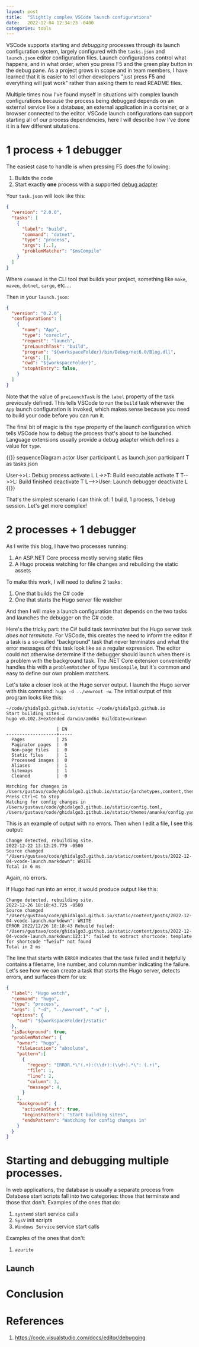 ```yaml
---
layout: post
title:  "Slightly complex VSCode launch configurations"
date:   2022-12-04 12:34:23 -0400
categories: tools
---
```


VSCode supports starting and *debugging* processes through its launch configuration system, largely configured with the `tasks.json` and `launch.json` editor configuration files.
Launch configurations control what happens, and in what order, when you press F5 and the green play button in the debug pane.
As a project grows in scope and in team members, I have learned that it is easier to tell other developers "just press F5 and everything will just work" rather than asking them to read README files.

Multiple times now I've found myself in situations with complex launch configurations because the process being debugged depends on an external service like a database, an external application in a container, or a browser connected to the editor.
VSCode launch configurations can support starting all of our process dependencies, here I will describe how I've done it in a few different situtations.

# 1 process + 1 debugger
The easiest case to handle is when pressing F5 does the following:
1. Builds the code
2. Start exactly **one** process with a supported [debug adapter](https://microsoft.github.io/debug-adapter-protocol/)

Your `task.json` will look like this:
```json
{
  "version": "2.0.0",
  "tasks": [
    {
      "label": "build",
      "command": "dotnet",
      "type": "process",
      "args": [..],
      "problemMatcher": "$msCompile"
    }
  ]
}
```
Where `command` is the CLI tool that builds your project, something like `make`, `maven`, `dotnet`, `cargo`, etc.... 

Then in your `launch.json`:
```json
{
  "version": "0.2.0",
  "configurations": [
    {
      "name": "App",
      "type": "coreclr",
      "request": "launch",
      "preLaunchTask": "build",
      "program": "${workspaceFolder}/bin/Debug/net6.0/Blog.dll",
      "args": [],
      "cwd": "${workspaceFolder}",
      "stopAtEntry": false,
    }
  ]
}
```

Note that the value of `preLaunchTask` is the `label` property of the task previously defined.
This tells VSCode to run the `build` task whenever the `App` launch configuration is invoked, which makes sense because you need to build your code before you can run it.

The final bit of magic is the `type` property of the launch configuration which tells VSCode how to debug the process that's about to be launched.
Language extensions usually provide a debug adapter which defines a value for `type`.

{{<mermaid>}}
sequenceDiagram
  actor User
  participant L as launch.json
  participant T as tasks.json

  User->>L: Debug process
  activate L
  L->>T: Build executable
  activate T
  T-->>L: Build finished
  deactivate T
  L-->>User: Launch debugger
  deactivate L
{{</mermaid>}}

That's the simplest scenario I can think of: 1 build, 1 process, 1 debug session.
Let's get more complex!

# 2 processes + 1 debugger
As I write this blog, I have two processes running: 
1. An ASP.NET Core process mostly serving static files 
1. A Hugo process watching for file changes and rebuilding the static assets

To make this work, I will need to define 2 tasks:
1. One that builds the C# code
1. One that starts the Hugo server file watcher

And then I will make a launch configuration that depends on the two tasks and launches the debugger on the C# code. 

Here's the tricky part: the C# build task _terminates_ but the Hugo server task _does not terminate_.
For VSCode, this creates the need to inform the editor if a task is a so-called "background" task that never terminates and what the error messages of this task look like as a regular expression.
The editor could not otherwise determine if the debugger should launch when there is a problem with the background task.
The .NET Core extension conveniently handles this with a `problemMatcher` of type `$msCompile`, but it's common and easy to define our own problem matchers.

Let's take a closer look at the Hugo server output.
I launch the Hugo server with this command: `hugo -d ../wwwroot -w`.
The initial output of this program looks like this:
```
~/code/ghidalgo3.github.io/static ~/code/ghidalgo3.github.io
Start building sites … 
hugo v0.102.3+extended darwin/amd64 BuildDate=unknown

                   | EN  
-------------------+-----
  Pages            | 25  
  Paginator pages  |  0  
  Non-page files   |  0  
  Static files     |  1  
  Processed images |  0  
  Aliases          |  1  
  Sitemaps         |  1  
  Cleaned          |  0  

Watching for changes in /Users/gustavo/code/ghidalgo3.github.io/static/{archetypes,content,themes}
Press Ctrl+C to stop
Watching for config changes in /Users/gustavo/code/ghidalgo3.github.io/static/config.toml, /Users/gustavo/code/ghidalgo3.github.io/static/themes/ananke/config.yaml
```

This is an example of output with no errors.
Then when I edit a file, I see this output:

```
Change detected, rebuilding site.
2022-12-22 13:12:29.779 -0500
Source changed "/Users/gustavo/code/ghidalgo3.github.io/static/content/posts/2022-12-04-vcode-launch.markdown": WRITE
Total in 6 ms
```
Again, no errors.

If Hugo had run into an error, it would produce output like this:
```
Change detected, rebuilding site.
2022-12-26 18:18:43.725 -0500
Source changed "/Users/gustavo/code/ghidalgo3.github.io/static/content/posts/2022-12-04-vcode-launch.markdown": WRITE
ERROR 2022/12/26 18:18:43 Rebuild failed: "/Users/gustavo/code/ghidalgo3.github.io/static/content/posts/2022-12-04-vcode-launch.markdown:123:1": failed to extract shortcode: template for shortcode "fweiuf" not found
Total in 2 ms
```

The line that starts with `ERROR` indicates that the task failed and it helpfully contains a filename, line number, and column number indicating the failure.
Let's see how we can create a task that starts the Hugo server, detects errors, and surfaces them for us:

```json
{
  "label": "Hugo watch",
  "command": "hugo",
  "type": "process",
  "args": [ "-d", "../wwwroot", "-w" ],
  "options": {
    "cwd": "${workspaceFolder}/static"
  },
  "isBackground": true,
  "problemMatcher": {
    "owner": "hugo",
    "fileLocation": "absolute",
    "pattern":[
      {
        "regexp": "ERROR.*\"(.+):(\\d+):(\\d+).*\": (.+)",
        "file": 1,
        "line": 2,
        "column": 3,
        "message": 4,
      }
    ],
    "background": {
      "activeOnStart": true,
      "beginsPattern": "Start building sites",
      "endsPattern": "Watching for config changes in"
    }
  }
}
```


# Starting and debugging multiple processes.
In web applications, the database is usually a separate process from 
Database start scripts fall into two categories: those that terminate and those that don't.
Examples of the ones that do:
1. `systemd` start service calls
1. `SysV` init scripts
1. `Windows Service` service start calls

Examples of the ones that don't:
1. `azurite`

## Launch

# Conclusion

# References
1. https://code.visualstudio.com/docs/editor/debugging